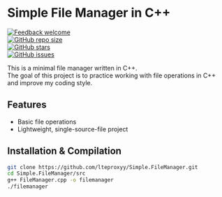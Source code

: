 # Simple File Manager in C++

[![Feedback welcome](https://img.shields.io/badge/feedback-welcome-brightgreen)](https://github.com/lteproxyy/Simple.FileManager/issues)  
[![GitHub repo size](https://img.shields.io/github/repo-size/lteproxyy/Simple.FileManager)](https://github.com/lteproxyy/Simple.FileManager)  
[![GitHub stars](https://img.shields.io/github/stars/lteproxyy/Simple.FileManager?style=social)](https://github.com/lteproxyy/Simple.FileManager/stargazers)  
[![GitHub issues](https://img.shields.io/github/issues/lteproxyy/Simple.FileManager)](https://github.com/lteproxyy/Simple.FileManager/issues)  

This is a minimal file manager written in C++.  
The goal of this project is to practice working with file operations in C++ and improve my coding style.

## Features
- Basic file operations  
- Lightweight, single-source-file project  

## Installation & Compilation
```bash
git clone https://github.com/lteproxyy/Simple.FileManager.git
cd Simple.FileManager/src
g++ FileManager.cpp -o filemanager
./filemanager
